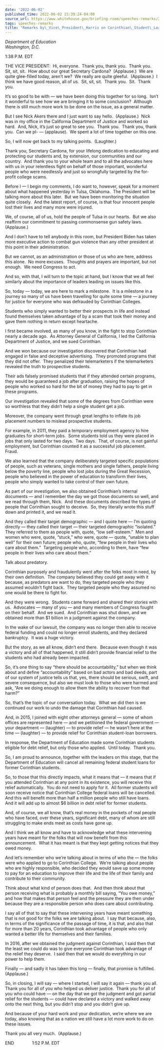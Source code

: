 ```yaml
---
date: '2022-06-02'
published_time: 2022-06-02 15:39:24-04:00
source_url: https://www.whitehouse.gov/briefing-room/speeches-remarks/2022/06/02/remarks-by-vice-president-harris-on-corinthian-student-loan-forgiveness/
tags: speeches-remarks
title: "Remarks by\_Vice\_President\_Harris on Corinthian\_Student\_Loan\_Forgiveness"
---
```

 
*Department of Education  
Washington, D.C.*

1:38 P.M. EDT

THE VICE PRESIDENT:  Hi, everyone.  Thank you, thank you.  Thank you. 
Sit, sit, sit.  How about our great Secretary Cardona?  (Applause.)  We
are quite glee-filled today, aren’t we?  We really are quite gleeful. 
(Applause.)  I think we have good reason, all of us.  Sit, sit, sit. 
Thank you.  Sit.  Thank you.  
  
It’s so good to be with — we have been doing this together for so long. 
Isn’t it wonderful to see how we are bringing it to some conclusion? 
Although there is still much more work to be done on the issue, as a
general matter.  
  
But I see Nick Akers there and I just want to say hello.  (Applause.) 
Nick was in my office in the California Department of Justice and worked
so hard.  And, Nick, it’s just so great to see you.  Thank you.  Thank
you, thank you.  Can we pl- — (applause).  We spent a lot of time
together on this one.  
  
So, I will now get back to my talking points.  (Laughter.)  
  
Thank you, Secretary Cardona, for your lifelong dedication to educating
and protecting our students and, by extension, our communities and our
country.  And thank you to your whole team and to all the advocates here
with us in your relentless fight on behalf of those important, wonderful
people who were needlessly and just so wrongfully targeted by the
for-profit college scams.  
  
Before I — I begin my comments, I do want to, however, speak for a
moment about what happened yesterday in Tulsa, Oklahoma.  The President
will be talking more about this later.  But we have been monitoring the
situation quite closely.  And the latest report, of course, is that four
innocent people lost their lives and many more were injured.  
  
We, of course, all of us, hold the people of Tulsa in our hearts.  But
we also reaffirm our commitment to passing commonsense gun safety laws. 
(Applause.)  
  
And I don’t have to tell anybody in this room, but President Biden has
taken more executive action to combat gun violence than any other
president at this point in their administration.  
  
But we cannot, as an administration or those of us who are here, address
this alone.  No more excuses.  Thoughts and prayers are important, but
not enough.  We need Congress to act.  
  
And so, with that, I will turn to the topic at hand, but I know that we
all feel similarly about the importance of leaders leading on issues
like this.  
  
So, today — today, we are here to mark a milestone.  It is a milestone
in a journey so many of us have been travelling for quite some time — a
journey for justice for everyone who was defrauded by Corinthian
Colleges.  
  
Students who simply wanted to better their prospects in life and instead
found themselves taken advantage of by a scam that took their money and
gave them nothing in return except heartache.  
  
I first became involved, as many of you know, in the fight to stop
Corinthian nearly a decade ago.  As Attorney General of California, I
led the California Department of Justice, and we sued Corinthian.  
  
And we won because our investigation discovered that Corinthian had
engaged in false and deceptive advertising.  They promoted programs that
they did not offer.  They penalized their telemarketers if the
telemarketers revealed the truth to prospective students.  
  
Their ads falsely promised students that if they attended certain
programs, they would be guaranteed a job after graduation, raising the
hopes of people who worked so hard for the bit of money they had to pay
to get in these programs.  
  
Our investigation revealed that some of the degrees from Corinthian were
so worthless that they didn’t help a single student get a job.  
  
Moreover, the company went through great lengths to inflate its job
placement numbers to mislead prospective students.  
  
For example, in 2011, they paid a temporary employment agency to hire
graduates for short-term jobs.  Some students told us they were placed
in jobs that only lasted for two days.  Two days.  That, of course, is
not gainful employment, but Corinthian counted it as a successful job
placement.  Fraud.  
  
We also learned that the company deliberately targeted specific
populations of people, such as veterans, single mothers and single
fathers, people living below the poverty line, people who lost jobs
during the Great Recession, people who believed in the power of
education to transform their lives, people who simply wanted to take
control of their own future.  
  
As part of our investigation, we also obtained Corinthian’s internal
documents — and I remember the day we got those documents so well, and
we read through them, Nick.  And these documents described the types of
people that Corinthian sought to deceive.  So, they literally wrote this
stuff down and printed it, and we read it.  
  
And they called their target demographic — and I quote here — I’m
quoting directly — they called their target — their targeted demographic
“isolated.”  They referred to them as people with, quote, “low
self-esteem.”  Men and women who were, quote, “stuck,” who were, quote —
quote, “unable to plan well” for their own future; people who, quote,
“few people in their lives who care about them.”  Targeting people who,
according to them, have “few people in their lives who care about
them.”  
  
Talk about predatory.   
  
Corinthian purposely and fraudulently went after the folks most in need,
by their own definition.  The company believed they could get away with
it because, as predators are want to do, they targeted people who they
assumed wouldn’t fight back.  They targeted people who they assumed no
one would be there to fight for.   
  
And they were wrong.  Students came forward and shared their stories
with us.  Advocates — many of you — and many members of Congress fought
on their behalf.  And we sued.  And Corinthian was shut down, and we
obtained more than $1 billion in a judgment against the company.   
  
In the wake of our lawsuit, the company was no longer then able to
receive federal funding and could no longer enroll students, and they
declared bankruptcy.  It was a huge victory.  
  
But the story, as we all know, didn’t end there.  Because even though it
was a victory and all of that happened, it still didn’t provide
financial relief to the students who had already been impacted.   
  
So, it’s one thing to say “there should be accountability,” but when we
think about and define “accountability” based on bad actors and bad
deeds, part of our system of justice tells us that, yes, there should be
serious, swift, and severe consequence, but also we must look to those
who were harmed and ask, “Are we doing enough to allow them the ability
to recover from that harm?”  
  
So, that’s the topic of our conversation today.  What we did then is we
continued our work to undo the damage that Corinthian had caused.  
  
And, in 2015, I joined with eight other attorneys general — some of whom
offices are represented here — and we petitioned the federal government
— your department — (laughter) — to provide relief — he wasn’t here at
the time — (laughter) — to provide relief for Corinthian student-loan
borrowers.   
  
In response, the Department of Education made some Corinthian students
eligible for debt relief, but only those who applied.  Until today. 
Thank you.  
  
So, I am proud to announce, together with the leaders on this stage,
that the Department of Education will cancel all remaining federal
student loans for former Corinthian students.  
  
So, to those that this directly impacts, what it means that — it means
that if you attended Corinthian at any point in its existence, you will
receive this relief automatically.  You do not need to apply for it. 
All former students will soon receive notice that Corinthian College
federal loans will be cancelled.  And this will benefit more than half a
million people who still have loans.  And it will add up to almost $6
billion in debt relief for former students.   
  
And, of course, we all know, that’s real money in the pockets of real
people who have faced, over these years, significant debt, many of whom
are still struggling to make ends meet as costs have gone up.  
  
And I think we all know and have to acknowledge what these intervening
years have meant for the folks that will now benefit from this
announcement.  What it has meant is that they kept getting notices that
they owed money.   
  
And let’s remember who we’re talking about in terms of who the — the
folks were who applied to go to Corinthian College.  We’re talking about
people who are highly responsible, who decided they would save up some
money to pay for an education to improve their life and the life of
their family and contribute to their community.   
  
Think about what kind of person does that.  And then think about that
person receiving what is probably a monthly bill saying, “You owe
money,” and how that makes that person feel and the pressure they are
then under because they are a responsible person who does care about
contributing.  
  
I say all of that to say that these intervening years have meant
something that is not good for the folks we are talking about.  I say
that because, also, in terms of the significance of the passage of time,
it is that, and also that for more than 20 years, Corinthian took
advantage of people who only wanted a better life for themselves and
their families.   
  
In 2016, after we obtained the judgment against Corinthian, I said then
that the least we could do was to give everyone Corinthian took
advantage of the relief they deserve.  I said then that we would do
everything in our power to help them.  
  
Finally — and sadly it has taken this long — finally, that promise is
fulfilled.  (Applause.)   
  
So, in closing, I will say — where I started, I will say it again —
thank you all.  Thank you for all of you who helped us deliver justice. 
Thank you for all of you who could have — on the day that we got the
judgment and got partial relief for the students — could have declared a
victory and walked away onto the next thing, but you didn’t stop and you
didn’t give up.   
  
And because of your hard work and your dedication, we’re where we are
today, also knowing that as a nation we still have a lot more work to do
on these issues.   
  
Thank you all very much.  (Applause.)      
  
END               1:52 P.M. EDT
